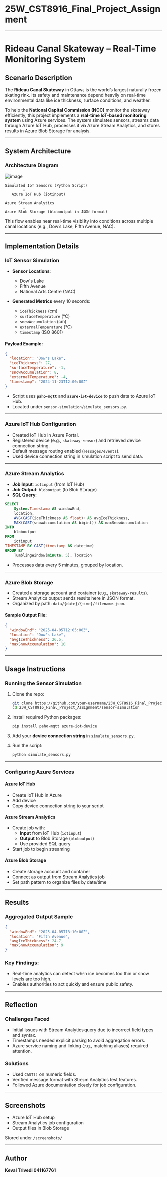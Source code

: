 # 25W_CST8916_Final_Project_Assignment

---

#  Rideau Canal Skateway – Real-Time Monitoring System

## Scenario Description

The **Rideau Canal Skateway** in Ottawa is the world’s largest naturally frozen skating rink. Its safety and maintenance depend heavily on real-time environmental data like ice thickness, surface conditions, and weather.

To help the **National Capital Commission (NCC)** monitor the skateway efficiently, this project implements a **real-time IoT-based monitoring system** using Azure services. The system simulates sensors, streams data through Azure IoT Hub, processes it via Azure Stream Analytics, and stores results in Azure Blob Storage for analysis.

---

## System Architecture

###  Architecture Diagram

![image](https://github.com/user-attachments/assets/65c17826-e5f4-4b69-a68f-9dcb8af75273)


```
Simulated IoT Sensors (Python Script)
        ↓
   Azure IoT Hub (iotinput)
        ↓
Azure Stream Analytics
        ↓
Azure Blob Storage (bloboutput in JSON format)
```

This flow enables near real-time visibility into conditions across multiple canal locations (e.g., Dow’s Lake, Fifth Avenue, NAC).

---

##  Implementation Details

### IoT Sensor Simulation

- **Sensor Locations**:
  - Dow's Lake
  - Fifth Avenue
  - National Arts Centre (NAC)

- **Generated Metrics** every 10 seconds:
  - `iceThickness` (cm)
  - `surfaceTemperature` (°C)
  - `snowAccumulation` (cm)
  - `externalTemperature` (°C)
  - `timestamp` (ISO 8601)

#### Payload Example:

```json
{
  "location": "Dow's Lake",
  "iceThickness": 27,
  "surfaceTemperature": -1,
  "snowAccumulation": 8,
  "externalTemperature": -4,
  "timestamp": "2024-11-23T12:00:00Z"
}
```

- Script uses **`paho-mqtt`** and **`azure-iot-device`** to push data to Azure IoT Hub.
- Located under `sensor-simulation/simulate_sensors.py`.

---

###  Azure IoT Hub Configuration

- Created IoT Hub in Azure Portal.
- Registered device (e.g., `skateway-sensor`) and retrieved device connection string.
- Default message routing enabled (`messages/events`).
- Used device connection string in simulation script to send data.

---

### Azure Stream Analytics

- **Job Input**: `iotinput` (from IoT Hub)
- **Job Output**: `bloboutput` (to Blob Storage)
- **SQL Query**:

```sql
SELECT
    System.Timestamp AS windowEnd,
    location,
    AVG(CAST(iceThickness AS float)) AS avgIceThickness,
    MAX(CAST(snowAccumulation AS bigint)) AS maxSnowAccumulation
INTO
    bloboutput
FROM
    iotinput
TIMESTAMP BY CAST(timestamp AS datetime)
GROUP BY
    TumblingWindow(minute, 5), location
```

- Processes data every 5 minutes, grouped by location.

---

### Azure Blob Storage

- Created a storage account and container (e.g., `skateway-results`).
- Stream Analytics output sends results here in JSON format.
- Organized by path: `data/{date}/{time}/filename.json`.

#### Sample Output File:

```json
{
  "windowEnd": "2025-04-05T12:05:00Z",
  "location": "Dow's Lake",
  "avgIceThickness": 26.5,
  "maxSnowAccumulation": 10
}
```

---

## Usage Instructions

### Running the Sensor Simulation

1. Clone the repo:
   ```bash
   git clone https://github.com/your-username/25W_CST8916_Final_Project_Assignment.git
   cd 25W_CST8916_Final_Project_Assignment/sensor-simulation
   ```

2. Install required Python packages:
   ```bash
   pip install paho-mqtt azure-iot-device
   ```

3. Add your **device connection string** in `simulate_sensors.py`.

4. Run the script:
   ```bash
   python simulate_sensors.py
   ```

---

###  Configuring Azure Services

#### Azure IoT Hub
- Create IoT Hub in Azure
- Add device
- Copy device connection string to your script

#### Azure Stream Analytics
- Create job with:
  - **Input** from IoT Hub (`iotinput`)
  - **Output** to Blob Storage (`bloboutput`)
  - Use provided SQL query
- Start job to begin streaming

#### Azure Blob Storage
- Create storage account and container
- Connect as output from Stream Analytics job
- Set path pattern to organize files by date/time

---

## Results

### Aggregated Output Sample

```json
{
  "windowEnd": "2025-04-05T13:10:00Z",
  "location": "Fifth Avenue",
  "avgIceThickness": 24.7,
  "maxSnowAccumulation": 9
}
```

### Key Findings:
- Real-time analytics can detect when ice becomes too thin or snow levels are too high.
- Enables authorities to act quickly and ensure public safety.

---

## Reflection

### Challenges Faced
- Initial issues with Stream Analytics query due to incorrect field types and syntax.
- Timestamps needed explicit parsing to avoid aggregation errors.
- Azure service naming and linking (e.g., matching aliases) required attention.

### Solutions
- Used `CAST()` on numeric fields.
- Verified message format with Stream Analytics test features.
- Followed Azure documentation closely for job configuration.

---

##  Screenshots

- Azure IoT Hub setup
- Stream Analytics job configuration
- Output files in Blob Storage

 Stored under `/screenshots/`

---

## Author

**Keval Trivedi 041167761**  
